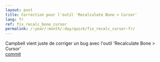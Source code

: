 ```yaml
---
layout: post
title: Correction pour l'outil 'Recalculate Bone > Cursor'
lang: fr
ref: fix_recalc_bone_cursor
permalink: /:year/:month/:day/quick/fix_recalc_cursor-fr/
---
```


Campbell vient juste de corriger un bug avec l'outil 'Recalculate Bone > Cursor'  
[commit][1]

[1]: https://developer.blender.org/rBe21af38f69577229c93cf46aab655384ee864948
